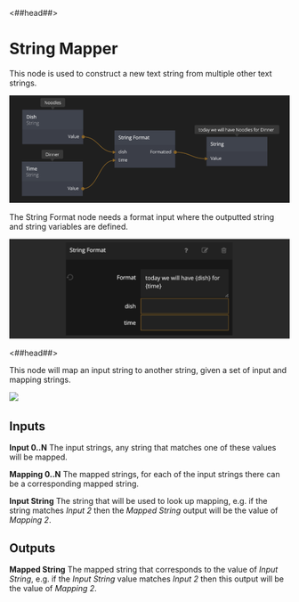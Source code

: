
<##head##>
# String Mapper

This node is used to construct a new text string from multiple other text strings.

![](./stringformat-node.png ':class=img-size-l')

The String Format node needs a format input where the outputted string and string variables are defined.

![](./stringformat-visual.png ':class=img-size-l')

<##head##>

This node will map an input string to another string, given a set of input and mapping strings.

![](stringmapper.png)

<div class = "node-inputs">

## Inputs

**Input 0..N**
The input strings, any string that matches one of these values will be mapped.

**Mapping 0..N**
The mapped strings, for each of the input strings there can be a corresponding mapped string.

**Input String**
The string that will be used to look up mapping, e.g. if the string matches _Input 2_ then the _Mapped String_ output
will be the value of _Mapping 2_.

</div>

<div class = "node-outputs">

## Outputs

**Mapped String**
The mapped string that corresponds to the value of _Input String_, e.g. if the _Input String_ value matches _Input 2_ then this output
will be the value of _Mapping 2_.

</div>
